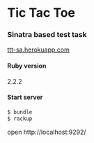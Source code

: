# Tic Tac Toe

### Sinatra based test task

[ttt-sa.herokuapp.com](https://ttt-sa.herokuapp.com)

#### Ruby version
2.2.2

#### Start server
```sh
$ bundle
$ rackup
```

open http://localhost:9292/
